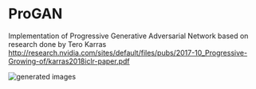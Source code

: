 # ProGAN

Implementation of Progressive Generative Adversarial Network based on research done by Tero Karras
http://research.nvidia.com/sites/default/files/pubs/2017-10_Progressive-Growing-of/karras2018iclr-paper.pdf

![generated images](https://github.com/perplexingpegasus/ProGAN/blob/master/example_images.png?raw=true)
